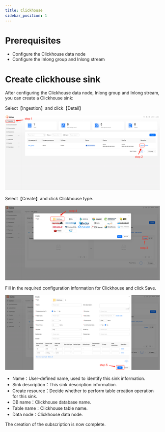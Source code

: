 ```yaml
---
title: Clickhouse
sidebar_position: 1
---
```


# Prerequisites
- Configure the Clickhouse data node
- Configure the Inlong group and Inlong stream

# Create clickhouse sink
After configuring the Clickhouse data node, Inlong group and Inlong stream, you can create a Clickhouse sink:


Select【Ingestion】and click【Detail】

![](img/create_clickhouse_sink_1.png)

Select【Create】and click Clickhouse type.

![img.png](img/create_clickhouse_sink_2.png)

Fill in the required configuration information for Clickhouse and click Save.

![img.png](img/create_clickhouse_sink_3.png)
- Name：User-defined name, used to identify this sink information.
- Sink description：This sink description information.
- Create resource：Decide whether to perform table creation operation for this sink.
- DB name：Clickhouse database name.
- Table name：Clickhouse table name.
- Data node：Clickhouse data node.

The creation of the subscription is now complete.
